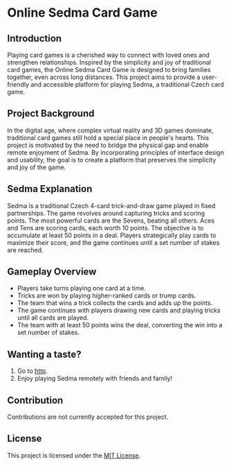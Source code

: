 # Online Sedma Card Game

## Introduction

Playing card games is a cherished way to connect with loved ones and strengthen relationships. Inspired by the simplicity and joy of traditional card games, the Online Sedma Card Game is designed to bring families together, even across long distances. This project aims to provide a user-friendly and accessible platform for playing Sedma, a traditional Czech card game.

## Project Background

In the digital age, where complex virtual reality and 3D games dominate, traditional card games still hold a special place in people's hearts. This project is motivated by the need to bridge the physical gap and enable remote enjoyment of Sedma. By incorporating principles of interface design and usability, the goal is to create a platform that preserves the simplicity and joy of the game.

## Sedma Explanation

Sedma is a traditional Czech 4-card trick-and-draw game played in fixed partnerships. The game revolves around capturing tricks and scoring points. The most powerful cards are the Sevens, beating all others. Aces and Tens are scoring cards, each worth 10 points. The objective is to accumulate at least 50 points in a deal. Players strategically play cards to maximize their score, and the game continues until a set number of stakes are reached.

## Gameplay Overview

- Players take turns playing one card at a time.
- Tricks are won by playing higher-ranked cards or trump cards.
- The team that wins a trick collects the cards and adds up the points.
- The game continues with players drawing new cards and playing tricks until all cards are played.
- The team with at least 50 points wins the deal, converting the win into a set number of stakes.

## Wanting a taste?

1. Go to [http](https://sedma.spv99.com/).
2. Enjoy playing Sedma remotely with friends and family!

## Contribution

Contributions are not currently accepted for this project.

## License

This project is licensed under the [MIT License](LICENSE).
